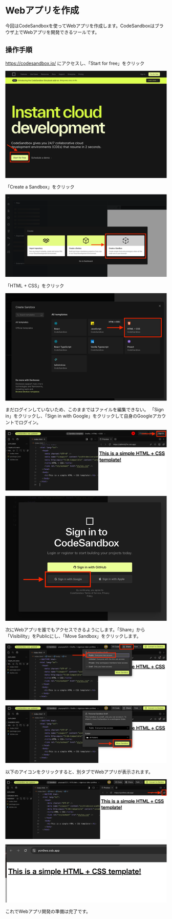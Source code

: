 # Webアプリを作成

今回はCodeSandboxを使ってWebアプリを作成します。CodeSandboxはブラウザ上でWebアプリを開発できるツールです。

## 操作手順

https://codesandbox.io/ にアクセスし、「Start for free」をクリック

![img_8.png](assets/img_8.png)

「Create a Sandbox」をクリック

![img_10.png](assets/img_10.png)

「HTML + CSS」をクリック

![img_11.png](assets/img_11.png)

まだログインしていないため、このままではファイルを編集できない。 「Sign in」をクリックし、「Sign in with Google」をクリックして自身のGoogleアカウントでログイン。

![img_12.png](assets/img_12.png)

![img_13.png](assets/img_13.png)

次にWebアプリを誰でもアクセスできるようにします。「Share」から「Visibility」をPublicにし、「Move Sandbox」をクリックします。

![img_14.png](assets/img_14.png)

![img_15.png](assets/img_15.png)

以下のアイコンをクリックすると、別タブでWebアプリが表示されます。

![img_17.png](assets/img_17.png)

![img_18.png](assets/img_18.png)

これでWebアプリ開発の準備は完了です。
